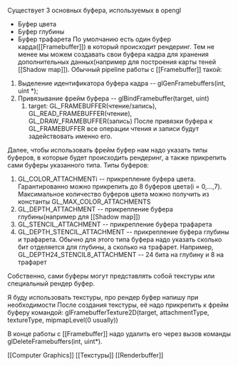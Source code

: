 Существует 3 основных буфера, используемых в opengl
- Буфер цвета
- Буфер глубины
- Буфер трафарета
По умолчанию есть один буфер карда([[Framebuffer]]) в который происходит рендеринг. Тем не менее мы можем создавать свои буфера кадра для хранения дополнительных данных(например для построения карты теней [[Shadow map]]).
Обычный pipeline работы с [[Framebuffer]] такой:
1. Выделение идентификатора буфера кадра -- glGenFramebuffers(int, uint *);
2. Привязывание фрейм буфера -- glBindFramebuffer(target, uint)
	1. target: GL_FRAMEBUFFER(чтение/запись), GL_READ_FRAMEBUFFER(чтение), GL_DRAW_FRAMEBUFFER(запись)
После привязки буфера к GL_FRAMEBUFFER все операции чтения и записи будут задействовать именно его.

Далее, чтобы использовать фрейм буфер нам надо указать типы буферов, в которые будет происходить рендеринг, а также прикрепить сами буферы указанного типа.
Типы буферов:
1. GL_COLOR_ATTACHMENTi -- прикрепление буфера цвета. Гарантированно можно прикрепить до 8 буферов цвета(i = 0,...,7). Максимальное количество буферов цвета можно получить из константы GL_MAX_COLOR_ATTACHMENTS
2. GL_DEPTH_ATTACHMENT -- прикрепление буфера глубины(например для [[Shadow map]])
3. GL_STENCIL_ATTACHMENT -- прикрепление буфера трафарета
4. GL_DEPTH_STENCIL_ATTACHMENT -- прикрепление буфера глубины и трафарета.
	Обычно для этого типа буфера надо указать сколько бит отделяется для глубины, а сколько на трафарет. Например, GL_DEPTH24_STENCIL8_ATTACHMENT -- 24 бита на глубину и 8 на трафарет

Собственно, сами буферы могут представлять собой текстуры или специальный рендер буфер.

Я буду использовать текстуры, про рендер буфер напишу при необходимости
После создания текстуры, её надо прикрепить к фрейм буферу командой:
	glFramebufferTexture2D(target, attachmentType, textureType, mipmapLevel(0 usually))


В конце работы с [[Framebuffer]] надо удалить его через вызов команды glDeleteFramebuffers(int, uint*).


[[Computer Graphics]] [[Текстуры]] [[Renderbuffer]]